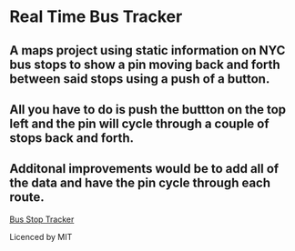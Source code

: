 # Real Time Bus Tracker
## A maps project using static information on NYC bus stops to show a pin moving back and forth between said stops using a push of a button.
## All you have to do is push the buttton on the top left and the pin will cycle through a couple of stops back and forth.
## Additonal improvements would be to add all of the data and have the pin cycle through each route.
<a href="https://bermudaog.github.io/busstoptracker/"> Bus Stop Tracker </a>

Licenced by MIT
